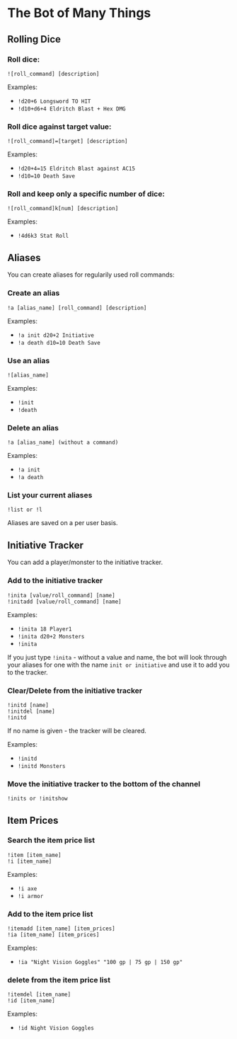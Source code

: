 # The Bot of Many Things
## Rolling Dice
### Roll dice:
```
![roll_command] [description]
```
Examples:
- `!d20+6 Longsword TO HIT`
- `!d10+d6+4 Eldritch Blast + Hex DMG`


### Roll dice against target value: 
```
![roll_command]=[target] [description]
``` 
Examples:
- `!d20+4=15 Eldritch Blast against AC15`
- `!d10=10 Death Save`

### Roll and keep only a specific number of dice: 
```
![roll_command]k[num] [description]
``` 
Examples:
- `!4d6k3 Stat Roll`


## Aliases
You can create aliases for regularily used roll commands:

### Create an alias 
```
!a [alias_name] [roll_command] [description]
```
Examples:
- `!a init d20+2 Initiative`
- `!a death d10=10 Death Save`


### Use an alias
```
![alias_name]
```
Examples:
- `!init`
- `!death`

### Delete an alias 
```
!a [alias_name] (without a command)
``` 
Examples:
- `!a init`
- `!a death`

### List your current aliases 
```
!list or !l
```

Aliases are saved on a per user basis.

## Initiative Tracker
You can add a player/monster to the initiative tracker.

### Add to the initiative tracker
```
!inita [value/roll_command] [name]
!initadd [value/roll_command] [name]
``` 
Examples:
- `!inita 18 Player1`
- `!inita d20+2 Monsters`
- `!inita`

If you just type `!inita` - without a value and name, the bot will look through your aliases for one with the name `init or initiative` and use it to add you to the tracker. 

### Clear/Delete from the initiative tracker
```
!initd [name]  
!initdel [name]  
!initd   
``` 
If no name is given - the tracker will be cleared.

Examples:
- `!initd`
- `!initd Monsters`

### Move the initiative tracker to the bottom of the channel
```
!inits or !initshow
```

## Item Prices
### Search the item price list
```
!item [item_name]  
!i [item_name]  
``` 
Examples:
- `!i axe`
- `!i armor`

### Add to the item price list
```
!itemadd [item_name] [item_prices] 
!ia [item_name] [item_prices]
``` 
Examples:
- `!ia "Night Vision Goggles" "100 gp | 75 gp | 150 gp"`

### delete from the item price list
```
!itemdel [item_name] 
!id [item_name]
``` 
Examples:
- `!id Night Vision Goggles`
